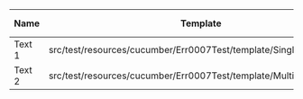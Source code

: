 |  Name  |                              Template                              | Single/Multi | Output Path |            Missing             |
|--------|--------------------------------------------------------------------|--------------|-------------|--------------------------------|
| Text 1 | src/test/resources/cucumber/Err0007Test/template/SingleTemplate.vm | Single       | single      | Destination.xml                |
| Text 2 | src/test/resources/cucumber/Err0007Test/template/MultiTemplate.vm  | Multi        | multi       | Destination\_${CLASS_NAME}.xml |

